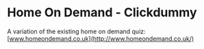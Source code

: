 Home On Demand - Clickdummy
===

A variation of the existing home on demand quiz:
[www.homeondemand.co.uk](http://www.homeondemand.co.uk/)

